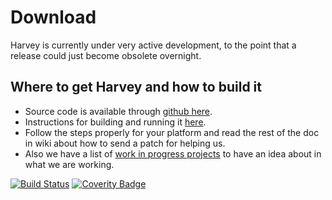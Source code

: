 # Download 

Harvey is currently under very active development, to the point that
a release could just become obsolete overnight.

## Where to get Harvey and how to build it

- Source code is available through [github here](https://github.com/Harvey-OS/harvey).
- Instructions for building and running it [here](https://github.com/Harvey-OS/harvey/wiki/Getting-Started).
- Follow the steps properly for your platform and read the rest of the doc in wiki about how to send a patch for helping us.
- Also we have a list of [work in progress projects](https://github.com/Harvey-OS/harvey/wiki/Projects--(who-is-doing-what)) to have an idea about in what we are working.


[![Build Status](https://travis-ci.org/Harvey-OS/harvey.svg?branch=master)](https://travis-ci.org/Harvey-OS/harvey)
[![Coverity Badge](https://scan.coverity.com/projects/5328/badge.svg)](https://scan.coverity.com/projects/5328)

